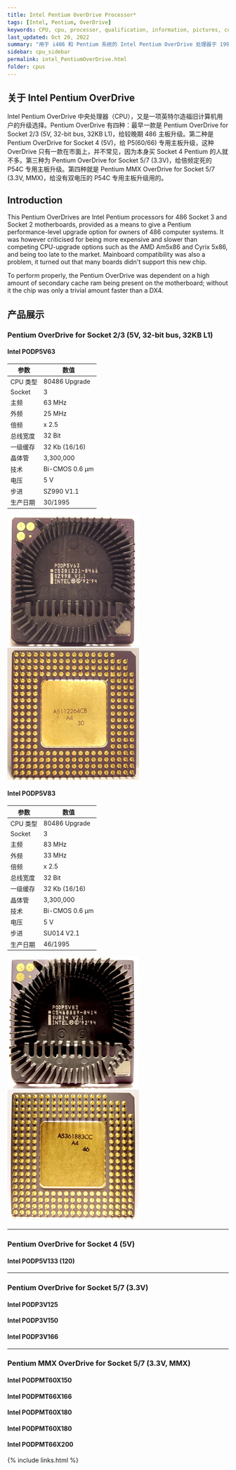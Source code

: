 ```yaml
---
title: Intel Pentium OverDrive Processor*
tags: [Intel, Pentium, OverDrive]
keywords: CPU, cpu, processor, qualification, information, pictures, core, frequency, chip packaging, packaging, cpu info, x86, collection, amd, cyrix, harris, ibm, idt, iit, intel, motorola, nec, sgs, sgs-thomson, siemens, ST, signetics, mhs, ti, texas instruments, ulsi, umc, weitek, zilog, 808x, 8085, 8088, 8086, 80188, 80186, 80286, 286, 80386, 386, i386, Am386, 386sx, 386dx, 486, i486, 586, 486sx, 486dx, overdrive, 487, pentium, 586, 5x86, 386dlc, 386slc, 486dx2, mmx, ppro, pentium-pro, pro, athlon, duron, z80, dirk oppelt, dirk, oppelt, engineering, sample, samples
last_updated: Oct 20, 2022
summary: "用于 i486 和 Pentium 系统的 Intel Pentium OverDrive 处理器于 1995 年推出。"
sidebar: cpu_sidebar
permalink: intel_PentiumOverDrive.html
folder: cpus
---
```


## 关于 Intel Pentium OverDrive

Intel Pentium OverDrive 中央处理器（CPU），又是一项英特尔造福旧计算机用户的升级选择。Pentium OverDrive 有四种：最早一款是 Pentium OverDrive for Socket 2/3 (5V, 32-bit bus, 32KB L1)，给较晚期 486 主板升级。第二种是 Pentium OverDrive for Socket 4 (5V)，给 P5(60/66) 专用主板升级，这种 OverDrive 只有一款在市面上，并不常见，因为本身买 Socket 4 Pentium 的人就不多。第三种为 Pentium OverDrive for Socket 5/7 (3.3V)，给倍频定死的 P54C 专用主板升级。第四种就是 Pentium MMX OverDrive for Socket 5/7 (3.3V, MMX)，给没有双电压的 P54C 专用主板升级用的。

## Introduction

This Pentium OverDrives are Intel Pentium processors for 486 Socket 3 and Socket 2 motherboards, provided as a means to give a Pentium performance-level upgrade option for owners of 486 computer systems. It was however criticised for being more expensive and slower than competing CPU-upgrade options such as the AMD Am5x86 and Cyrix 5x86, and being too late to the market. Mainboard compatibility was also a problem, it turned out that many boards didn't support this new chip.
 
To perform properly, the Pentium OverDrive was dependent on a high amount of secondary cache ram being present on the motherboard; without it the chip was only a trivial amount faster than a DX4.

## 产品展示

### Pentium OverDrive for Socket 2/3 (5V, 32-bit bus, 32KB L1)

#### Intel PODP5V63

| 参数 | 数值 |
| ------ | ------ |
| CPU 类型 | 80486 Upgrade |
| Socket | 3 |
| 主频 | 63 MHz |
| 外频 | 25 MHz |
| 倍频 | x 2.5 |
| 总线宽度 | 32 Bit |
| 一级缓存 | 32 Kb (16/16) |
| 晶体管 | 3,300,000 |
| 技术 | Bi-CMOS 0.6 µm |
| 电压 | 5 V |
| 步进 | SZ990  V1.1 |
| 生产日期 | 30/1995 |

![Intel PODP5V63](/images/cpus/Intel/PODP5V63-CPGA-F.jpg)
![Intel PODP5V63](/images/cpus/Intel/PODP5V63-CPGA-R.jpg)

#### Intel PODP5V83

| 参数 | 数值 |
| ------ | ------ |
| CPU 类型 | 80486 Upgrade |
| Socket | 3 |
| 主频 | 83 MHz |
| 外频 | 33 MHz |
| 倍频 | x 2.5 |
| 总线宽度 | 32 Bit |
| 一级缓存 | 32 Kb (16/16) |
| 晶体管 | 3,300,000 |
| 技术 | Bi-CMOS 0.6 µm |
| 电压 | 5 V |
| 步进 | SU014  V2.1 |
| 生产日期 | 46/1995 |

![Intel PODP5V83](/images/cpus/Intel/PODP5V83-CPGA-F.jpg)
![Intel PODP5V83](/images/cpus/Intel/PODP5V83-CPGA-R.jpg)

---------

### Pentium OverDrive for Socket 4 (5V)

#### Intel PODP5V133 (120)

---------

### Pentium OverDrive for Socket 5/7 (3.3V)

#### Intel PODP3V125

#### Intel PODP3V150

#### Intel PODP3V166

---------

### Pentium MMX OverDrive for Socket 5/7 (3.3V, MMX)

#### Intel PODPMT60X150

#### Intel PODPMT66X166

#### Intel PODPMT60X180

#### Intel PODPMT60X180

#### Intel PODPMT66X200

{% include links.html %}
